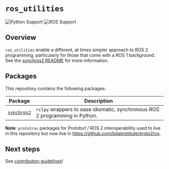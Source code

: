 # `ros_utilities`

![Python Support](https://img.shields.io/badge/python-3.8%20%7C%203.9%20%7C%203.10-blue)
![ROS Support](https://img.shields.io/badge/ROS-humble%20%7C%20jazzy-blue)

## Overview

`ros_utilities` enable a different, at times simpler approach to ROS 2 programming, particularly for those that come with a ROS 1 background.  See the [synchros2 README](synchros2/README.md) for more information.

## Packages

This repository contains the following packages:

| Package                             | Description                                                                        |
|-------------------------------------| -----------------------------------------------------------------------------------|
| [`synchros2`](synchros2)            | `rclpy` wrappers to ease idiomatic, synchronous ROS 2 programming in Python.       |

**Note**: `proto2ros` packages for Protobuf / ROS 2 interoperability used to live in this repository but now live in https://github.com/bdaiinstitute/proto2ros.

## Next steps

See [contribution guidelines](CONTRIBUTING.md)!
